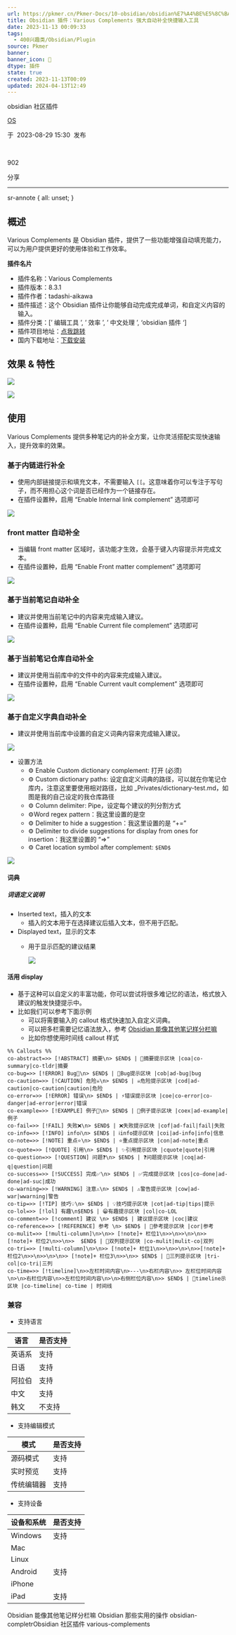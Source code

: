 ```yaml
---
url: https://pkmer.cn/Pkmer-Docs/10-obsidian/obsidian%E7%A4%BE%E5%8C%BA%E6%8F%92%E4%BB%B6/various-complements/
title: Obsidian 插件：Various Complements 强大自动补全快捷输入工具
date: 2023-11-13 00:09:33
tags:
  - 400兴趣类/Obsidian/Plugin
source: Pkmer
banner: 
banner_icon: 🔖
dtype: 插件
state: true
created: 2023-11-13T00:09
updated: 2024-04-13T12:49
---
```

<div class="menu-toggle"> <SidebarToggle client:idle ></SidebarToggle> </div>

obsidian 社区插件

[OS](https://pkmer.cn/authors/os)

于  2023-08-29 15:30  发布

 

902

分享

* * *

sr-annote { all: unset; }

## 概述

Various Complements 是 Obsidian 插件，提供了一些功能增强自动填充能力，可以为用户提供更好的使用体验和工作效率。

**插件名片**

*   插件名称：Various Complements
*   插件版本：8.3.1
*   插件作者：tadashi-aikawa
*   插件描述：这个 Obsidian 插件让你能够自动完成完成单词，和自定义内容的输入。
*   插件分类：[’ 编辑工具 ’, ’ 效率 ’, ’ 中文处理 ’, ‘obsidian 插件 ‘]
*   插件项目地址：[点我跳转](https://github.com/tadashi-aikawa/obsidian-various-complements-plugin/blob/8.3.1/manifest.json)
*   国内下载地址：[下载安装](https://pkmer.cn/products/plugin/pluginMarket/?various-complements)

## 效果 & 特性

![](https://cdn.pkmer.cn/covers/various-complements.png!pkmer)

![](https://cdn.pkmer.cn/images/20230623003900.png!pkmer)

## 使用

Various Complements 提供多种笔记内的补全方案，让你灵活搭配实现快速输入，提升效率的效果。

### 基于内链进行补全

*   使用内部链接提示和填充文本，不需要输入 `[[`。这意味着你可以专注于写句子，而不用担心这个词是否已经作为一个链接存在。
*   在插件设置种，启用 “Enable Internal link complement” 选项即可

![](https://cdn.pkmer.cn/images/internal-link-complement-demo1.gif!pkmer)
### front matter 自动补全

*   当编辑 front matter 区域时，该功能才生效，会基于键入内容提示并完成文本。
*   在插件设置种，启用 “Enable Front matter complement” 选项即可

![](https://cdn.pkmer.cn/images/front-matter-complement-demo.gif!pkmer)

### 基于当前笔记自动补全

*   建议并使用当前笔记中的内容来完成输入建议。
*   在插件设置种，启用 “Enable Current file complement” 选项即可

![](https://cdn.pkmer.cn/images/current-file-complement-demo.gif!pkmer)

### 基于当前笔记仓库自动补全

*   建议并使用当前库中的文件中的内容来完成输入建议。
*   在插件设置种，启用 “Enable Current vault complement” 选项即可

![](https://cdn.pkmer.cn/images/current-vault-complement-demo.gif!pkmer)

### 基于自定义字典自动补全

*   建议并使用当前库中设置的自定义词典内容来完成输入建议。

![](https://cdn.pkmer.cn/images/custom-dictionary-complement-demo.gif!pkmer)

*   设置方法
    *   ⚙️ Enable Custom dictionary complement: 打开 (必须)
    *   ⚙️ Custom dictionary paths: 设定自定义词典的路径，可以就在你笔记仓库内，注意这里要使用相对路径，比如 _Privates/dictionary-test.md，如图是我的自己设定的我仓库路径
    *   ⚙️ Column delimiter: Pipe，设定每个建议的列分割方式
    *   ⚙️Word regex pattern：我这里设置的是空
    *   ⚙️ Delimiter to hide a suggestion：我这里设置的是 “+=”
    *   ⚙️ Delimiter to divide suggestions for display from ones for insertion：我这里设置的 “=>”
    *   ⚙️ Caret location symbol after complement: `$END$`

![](https://cdn.pkmer.cn/images/20230623093222.png!pkmer)

#### 词典

##### 词语定义说明

*   Inserted text，插入的文本
    *   插入的文本用于在选择建议后插入文本，但不用于匹配。
*   Displayed text，显示的文本
    *   用于显示匹配的建议结果
        
        ![](https://cdn.pkmer.cn/images/20230623002501.png!pkmer)
        

#### 活用 display

*   基于这种可以自定义的丰富功能，你可以尝试将很多难记忆的语法，格式放入建议的触发快捷提示中。
*   比如我们可以参考下面示例
    *   可以将需要输入的 callout 格式快速加入自定义词典。
    *   可以把多栏需要记忆语法放入，参考 [Obsidian 能像其他笔记样分栏嘛](https://pkmer.cn/Pkmer-Docs/10-obsidian/obsidian%E4%BD%BF%E7%94%A8%E6%8A%80%E5%B7%A7/obsidian%E8%83%BD%E5%83%8F%E5%85%B6%E4%BB%96%E7%AC%94%E8%AE%B0%E6%A0%B7%E5%88%86%E6%A0%8F%E5%98%9B)
    *   比如你想使用时间线 callout 样式

```
%% Callouts %% 
co-abstract=>> [!ABSTRACT] 摘要\n> $END$ | 📔摘要提示区块 |coa|co-summary|co-tldr|摘要
co-bug=>> [!ERROR] Bug🐞\n> $END$ | 🐞Bug提示区块 |cob|ad-bug|bug
co-caution=>> [!CAUTION] 危险☠️\n> $END$ | ☠️危险提示区块 |cod|ad-caution|co-caution|caution|危险
co-error=>> [!ERROR] 错误\n> $END$ | ⚡错误提示区块 |coe|co-error|co-danger|ad-error|error|错误
co-example=>> [!EXAMPLE] 例子📝\n> $END$ | 📝例子提示区块 |coex|ad-example|例子
co-fail=>> [!FAIL] 失败❌\n> $END$ | ❌失败提示区块 |cof|ad-fail|fail|失败
co-info=>> [!INFO] infoℹ️\n> $END$ | ℹ️info提示区块 |coi|ad-info|info|信息
co-note=>> [!NOTE] 重点⭐\n> $END$ | ⭐重点提示区块 |con|ad-note|重点
co-quote=>> [!QUOTE] 引用\n> $END$ | ✨引用提示区块 |cquote|quote|引用
co-question=>> [!QUESTION] 问题❓\n> $END$ | ❓问题提示区块 |coq|ad-q|question|问题
co-success=>> [!SUCCESS] 完成✅\n> $END$ | ✅完成提示区块 |cos|co-done|ad-done|ad-suc|成功
co-warning=>> [!WARNING] 注意⚠️\n> $END$ | ⚠️警告提示区块 |cow|ad-war|wwarning|警告
co-tip=>> [!TIP] 技巧💡\n> $END$ | 💡技巧提示区块 |cot|ad-tip|tips|提示
co-lol=>> [!lol] 有趣\n$END$ | 😁有趣提示区块 |col|co-LOL
co-comment=>> [!comment] 建议 \n> $END$ | 建议提示区块 |coc|建议
co-reference=>> [!REFERENCE] 参考 \n> $END$ | 📖參考提示区块 |cor|参考
co-mulit=>> [!multi-column]\n>\n>> [!note]+ 栏位1\n>>\n>>\n>\n>>[!note]+ 栏位2\n>>\n>>  $END$ | 📖双列提示区块 |co-mulit|mulit-co|双列
co-tri=>> [!multi-column]\n>\n>> [!note]+ 栏位1\n>>\n>>\n>\n>>[!note]+ 栏位2\n>>\n>>\n>\n>> [!note]+ 栏位3\n>>\n>> $END$ | 📖三列提示区块 |tri-col|co-tri|三列
co-time=>> [!timeline]\n>>左栏时间内容\n>---\n>右栏内容\n>> 左栏位时间内容\n>\n>右栏位内容\n>>左栏位时间内容\n>\n>右侧栏位内容\n>> $END$ | 📆timeline示区块 |co-timeline| co-time | 时间线

```

### 兼容

*   支持语言

<table><thead><tr><th>语言</th><th>是否支持</th></tr></thead><tbody><tr><td>英语系</td><td>支持</td></tr><tr><td>日语</td><td>支持</td></tr><tr><td>阿拉伯</td><td>支持</td></tr><tr><td>中文</td><td>支持</td></tr><tr><td>韩文</td><td>不支持</td></tr></tbody></table>

*   支持编辑模式

<table><thead><tr><th>模式</th><th>是否支持</th></tr></thead><tbody><tr><td>源码模式</td><td>支持</td></tr><tr><td>实时预览</td><td>支持</td></tr><tr><td>传统编辑器</td><td>支持</td></tr></tbody></table>

*   支持设备

<table><thead><tr><th>设备和系统</th><th>是否支持</th></tr></thead><tbody><tr><td>Windows</td><td>支持</td></tr><tr><td>Mac</td><td></td></tr><tr><td>Linux</td><td></td></tr><tr><td>Android</td><td>支持</td></tr><tr><td>iPhone</td><td></td></tr><tr><td>iPad</td><td>支持</td></tr></tbody></table>

Obsidian 能像其他笔记样分栏嘛 Obsidian 那些实用的操作 obsidian-completrObsidian 社区插件 various-complements